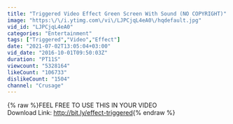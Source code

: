 ```yaml
---
title: "Triggered Video Effect Green Screen With Sound (NO COPYRIGHT)"
image: "https:\/\/i.ytimg.com\/vi\/LJPCjqL4eA0\/hqdefault.jpg"
vid_id: "LJPCjqL4eA0"
categories: "Entertainment"
tags: ["Triggered","Video","Effect"]
date: "2021-07-02T13:05:04+03:00"
vid_date: "2016-10-01T09:50:03Z"
duration: "PT11S"
viewcount: "5328164"
likeCount: "106733"
dislikeCount: "1504"
channel: "Crusage"
---
```

{% raw %}FEEL FREE TO USE THIS IN YOUR VIDEO<br />Download Link: <a rel="nofollow" target="blank" href="http://bit.ly/effect-triggered">http://bit.ly/effect-triggered</a>{% endraw %}
